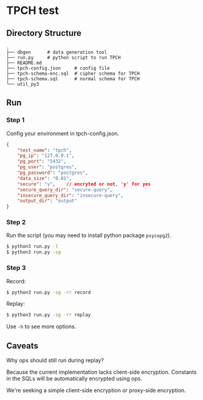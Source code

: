# TPCH test

## Directory Structure
```
.
├── dbgen      # data generation tool
├── run.py     # python script to run TPCH
├── README.md
├── tpch-config.json     # config file
├── tpch-schema-enc.sql  # cipher schema for TPCH
├── tpch-schema.sql      # normal schema for TPCH
└── util_py3
```

## Run

### Step 1
Config your environment in tpch-config.json.
``` json
{
    "test_name": "tpch",
    "pg_ip": "127.0.0.1",
    "pg_port": "5432",
    "pg_user": "postgres",
    "pg_password": "postgres",
    "data_size": "0.01",
    "secure": "y",    // encryted or not, 'y' for yes
    "secure_query_dir": "secure-query",
    "insecure_query_dir": "insecure-query",
    "output_dir": "output"
}
```

### Step 2
Run the script (you may need to install python package `psycopg2`).

``` sh
$ python3 run.py -l
$ python3 run.py -sg
```

### Step 3

Record:
``` sh
$ python3 run.py -sg -rr record
```

Replay:
``` sh
$ python3 run.py -sg -rr replay
```

Use `-h` to see more options.

## Caveats

Why ops should still run during replay?

Because the current implementation lacks client-side encryption.
Constants in the SQLs will be automatically encrypted using ops.

We're seeking a simple client-side encryption or proxy-side encryption.

